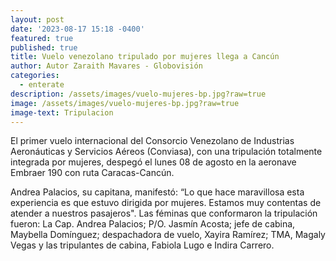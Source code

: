 ```yaml
---
layout: post
date: '2023-08-17 15:18 -0400'
featured: true
published: true
title: Vuelo venezolano tripulado por mujeres llega a Cancún
author: Autor Zaraith Mavares - Globovisión
categories:
  - enterate
description: /assets/images/vuelo-mujeres-bp.jpg?raw=true
image: /assets/images/vuelo-mujeres-bp.jpg?raw=true
image-text: Tripulacion
---
```



El primer vuelo internacional del Consorcio Venezolano de Industrias Aeronáuticas y Servicios Aéreos (Conviasa), con una tripulación totalmente integrada por mujeres, despegó el lunes 08 de agosto en la aeronave Embraer 190 con ruta Caracas-Cancún.

Andrea Palacios, su capitana, manifestó: “Lo que hace maravillosa esta experiencia es que estuvo dirigida por mujeres. Estamos muy contentas de atender a nuestros pasajeros".
Las féminas que conformaron la tripulación fueron: La Cap. Andrea Palacios; P/O. Jasmín Acosta; jefe de cabina, Maybella Domínguez; despachadora de vuelo, Xayira Ramírez; TMA, Magaly Vegas y las tripulantes de cabina, Fabiola Lugo e Indira Carrero.
